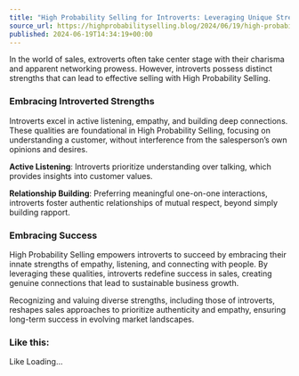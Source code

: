 ```yaml
---
title: "High Probability Selling for Introverts: Leveraging Unique Strengths"
source_url: https://highprobabilityselling.blog/2024/06/19/high-probability-selling-for-introverts-leveraging-unique-strengths
published: 2024-06-19T14:34:19+00:00
---
```

In the world of sales, extroverts often take center stage with their charisma and apparent networking prowess. However, introverts possess distinct strengths that can lead to effective selling with High Probability Selling.


### Embracing Introverted Strengths


Introverts excel in active listening, empathy, and building deep connections. These qualities are foundational in High Probability Selling, focusing on understanding a customer, without interference from the salesperson’s own opinions and desires. 


**Active Listening**: Introverts prioritize understanding over talking, which provides insights into customer values.


**Relationship Building**: Preferring meaningful one\-on\-one interactions, introverts foster authentic relationships of mutual respect, beyond simply building rapport.


### Embracing Success


High Probability Selling empowers introverts to succeed by embracing their innate strengths of empathy, listening, and connecting with people. By leveraging these qualities, introverts redefine success in sales, creating genuine connections that lead to sustainable business growth.


Recognizing and valuing diverse strengths, including those of introverts, reshapes sales approaches to prioritize authenticity and empathy, ensuring long\-term success in evolving market landscapes.


### Like this:

Like Loading...

